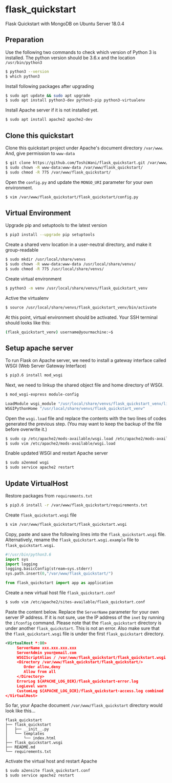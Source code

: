 # flask_quickstart
Flask Quickstart with MongoDB on Ubuntu Server 18.0.4


## Preparation

Use the following two commands to check which version of Python 3 is installed. The python version should be 3.6.x and the location `/usr/bin/python3`

```bash
$ python3 --version
$ which python3
```

Install following packages after upgrading

```bash
$ sudo apt update && sudo apt upgrade
$ sudo apt install python3-dev python3-pip python3-virtualenv
```

Install Apache server if it is not installed yet.

```bash
$ sudo apt install apache2 apache2-dev
```


## Clone this quickstart

Clone this quickstart project under Apache's document directory `/var/www`. And, give permission to `www-data`
```bash
$ git clone https://github.com/ToshiWani/flask_quickstart.git /var/www/flask_quickstart
$ sudo chown -R www-data:www-data /var/www/flask_quickstart/
$ sudo chmod -R 775 /var/www/flask_quickstart/
```

Open the `config.py` and update the `MONGO_URI` parameter for your own environment.
```bash
$ vim /var/www/flask_quickstart/flask_quickstart/config.py
```


## Virtual Environment

Upgrade pip and setuptools to the latest version

```bash
$ pip3 install --upgrade pip setuptools
```

Create a shared venv location in a user-neutral directory, and make it group-readable

```bash
$ sudo mkdir /usr/local/share/venvs
$ sudo chown -R www-data:www-data /usr/local/share/venvs/
$ sudo chmod -R 775 /usr/local/share/venvs/
```

Create virtual environment

```bash
$ python3 -m venv /usr/local/share/venvs/flask_quickstart_venv
```

Active the virtualenv

```bash
$ source /usr/local/share/venvs/flask_quickstart_venv/bin/activate
```

At this point, virtual environment should be activated.  Your SSH terminal should looks like this:

```bash
(flask_quickstart_venv) username@yourmachine:~$ 
```

## Setup apache server

To run Flask on Apache server, we need to install a gateway interface called WSGI (Web Server Gateway Interface)

```bash
$ pip3.6 install mod_wsgi
```

Next, we need to linkup the shared object file and home directory of WSGI.

```bash
$ mod_wsgi-express module-config

LoadModule wsgi_module "/usr/local/share/venvs/flask_quickstart_venv/lib/python3.6/site-packages/mod_wsgi/server/mod_wsgi-py36.cpython-36m-x86_64-linux-gnu.so"
WSGIPythonHome "/usr/local/share/venvs/flask_quickstart_venv"
```

Open the `wsgi.load` file and replace the contents with the two lines of codes generated the previous step. (You may want to keep the backup of the file before overwrite it.)
```bash
$ sudo cp /etc/apache2/mods-available/wsgi.load /etc/apache2/mods-available/wsgi.load.bak
$ sudo vim /etc/apache2/mods-available/wsgi.load
```

Enable updated WSGI and restart Apache server
```bash
$ sudo a2enmod wsgi
$ sudo service apache2 restart
```

## Update VirtualHost

Restore packages from `requirements.txt`

```bash
$ pip3.6 install -r /var/www/flask_quickstart/requirements.txt
```

Create `flask_quickstart.wsgi` file 
```bash
$ vim /var/www/flask_quickstart/flask_quickstart.wsgi
```

Copy, paste and save the following lines into the `flask_quickstart.wsgi` file.  Alternatively, rename the `flask_quickstart.wsgi.example` file to `flask_quickstart.wsgi`.
```python
#!/usr/bin/python3.6
import sys
import logging
logging.basicConfig(stream=sys.stderr)
sys.path.insert(0,"/var/www/flask_quickstart/")

from flask_quickstart import app as application

```

Create a new virtual host file `flask_quickstart.conf` 
```bash
$ sudo vim /etc/apache2/sites-available/flask_quickstart.conf
``` 
 
Paste the content below. Replace the `ServerName` parameter for your own server IP address. If it is not sure, use the IP address of the `inet` by running the `ifconfig` command.  Please note that the `flask_quickstart` directory is under another `flask_quickstart`. This is not an error.  Also make sure that the `flask_quickstart.wsgi` file is under the first `flask_quickstart` directory.
```xml
<VirtualHost *:80>
     ServerName xxx.xxx.xxx.xxx
     ServerAdmin your@email.com
     WSGIScriptAlias / /var/www/flask_quickstart/flask_quickstart.wsgi
     <Directory /var/www/flask_quickstart/flask_quickstart/>
        Order allow,deny
        Allow from all
     </Directory>
     ErrorLog ${APACHE_LOG_DIR}/flask_quickstart-error.log
     LogLevel warn
     CustomLog ${APACHE_LOG_DIR}/flask_quickstart-access.log combined
</VirtualHost>
```

So far, your Apache document `/var/www/flask_quickstart` directory would look like this...

```
flask_quickstart
├── flask_quickstart
│   ├── __init__.py
│   └── templates
│       └── index.html
├── flask_quickstart.wsgi
├── README.md
└── requirements.txt
```


Activate the virtual host and restart Apache

```bash
$ sudo a2ensite flask_quickstart.conf
$ sudo service apache2 restart
```